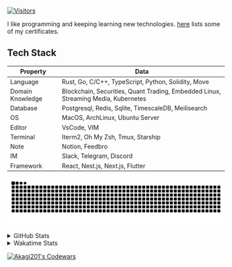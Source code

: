 <!-- markdownlint-disable MD041 MD010 MD033 -->
[![Visitors](https://api.visitorbadge.io/api/daily?path=Akagi201%2FAkagi201&label=Visitors%20Today&countColor=%2337d67a)](https://visitorbadge.io/status?path=Akagi201%2FAkagi201)

I like programming and keeping learning new technologies. [here](https://github.com/Akagi201/blockchain) lists some of my certificates.

## Tech Stack

| Property         	| Data                                                                               	|
|------------------	|------------------------------------------------------------------------------------	|
| Language         	| Rust, Go, C/C++, TypeScript, Python, Solidity, Move                                 |
| Domain Knowledge 	| Blockchain, Securities, Quant Trading, Embedded Linux, Streaming Media, Kubernetes 	|
| Database         	| Postgresql, Redis, Sqlite, TimescaleDB, Meilisearch                                 |
| OS               	| MacOS, ArchLinux, Ubuntu Server                                                     |
| Editor           	| VsCode, VIM                                                                        	|
| Terminal          | Iterm2, Oh My Zsh, Tmux, Starship                                                   |
| Note             	| Notion, Feedbro                                                                    	|
| IM               	| Slack, Telegram, Discord                                                            |
| Framework         | React, Nest.js, Next.js, Flutter                                                   	|

[![github contribution grid snake animation](https://raw.githubusercontent.com/Akagi201/Akagi201/output/github-contribution-grid-snake.svg#gh-light-mode-only)](https://github.com/Akagi201)

<details>
<summary>GitHub Stats</summary>
  <a href="https://github.com/Akagi201"><img alt="Profile Detail" src="https://raw.githubusercontent.com/Akagi201/Akagi201/master/profile-summary-card-output/dracula/0-profile-details.svg" /></a>
  <a href="https://github.com/Akagi201"><img alt="Github Stats" src="https://raw.githubusercontent.com/Akagi201/Akagi201/master/profile-summary-card-output/dracula/3-stats.svg" /></a>
  <a href="https://github.com/Akagi201"><img alt="Lang By Commits" src="https://raw.githubusercontent.com/Akagi201/Akagi201/master/profile-summary-card-output/dracula/2-most-commit-language.svg" /></a>
</details>

<details>
<summary>Wakatime Stats</summary>
<br>

<!--START_SECTION:waka-->

```txt
From: 10 July 2023 - To: 17 July 2023

Total Time: 60 hrs 18 mins

Other        43 hrs 23 mins  ██████████████████░░░░░░░   71.96 %
Rust         8 hrs 9 mins    ███▒░░░░░░░░░░░░░░░░░░░░░   13.53 %
sh           4 hrs 28 mins   ██░░░░░░░░░░░░░░░░░░░░░░░   07.43 %
Solidity     1 hr 59 mins    ▓░░░░░░░░░░░░░░░░░░░░░░░░   03.30 %
Markdown     40 mins         ▒░░░░░░░░░░░░░░░░░░░░░░░░   01.13 %
TOML         35 mins         ▒░░░░░░░░░░░░░░░░░░░░░░░░   00.99 %
YAML         31 mins         ▒░░░░░░░░░░░░░░░░░░░░░░░░   00.86 %
Docker       16 mins         ░░░░░░░░░░░░░░░░░░░░░░░░░   00.47 %
JSON         7 mins          ░░░░░░░░░░░░░░░░░░░░░░░░░   00.22 %
Text         2 mins          ░░░░░░░░░░░░░░░░░░░░░░░░░   00.07 %
```

<!--END_SECTION:waka-->

</details>

<a href="https://www.codewars.com/users/Akagi201"><img alt="Akagi201's Codewars" src="https://www.codewars.com/users/Akagi201/badges/small"></a>
